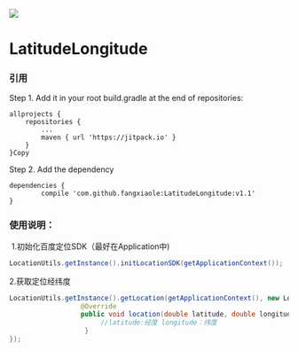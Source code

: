[![](https://jitpack.io/v/fangxiaole/LatitudeLongitude.svg)](https://jitpack.io/#fangxiaole/LatitudeLongitude)
# LatitudeLongitude
### 引用
Step 1. Add it in your root build.gradle at the end of repositories:

	allprojects {
		repositories {
			...
			maven { url 'https://jitpack.io' }
		}
	}Copy
Step 2. Add the dependency

	dependencies {
	        compile 'com.github.fangxiaole:LatitudeLongitude:v1.1'
	}
 ### 使用说明：
  1.初始化百度定位SDK（最好在Application中)
  ```Java
  LocationUtils.getInstance().initLocationSDK(getApplicationContext());
  ```
  2.获取定位经纬度
  ```Java
  LocationUtils.getInstance().getLocation(getApplicationContext(), new LocationUtils.GetLocationListener() {
                    @Override
                    public void location(double latitude, double longitude) {
                        //latitude:经度 longitude：纬度
                    }
  });   
  ```
